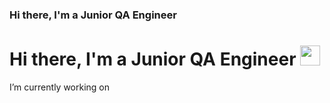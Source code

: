 ### Hi there, I'm a Junior QA Engineer <img src="https://github.com/blackcater/blackcater/raw/main/images/Hi.gif" height="10"/>
<h1 align="left">Hi there, I'm a Junior QA Engineer <img src="https://github.com/blackcater/blackcater/raw/main/images/Hi.gif" height="32"/></h1>

 I’m currently working on

<!--
**heorhii-ap/heorhii-ap** is a ✨ _special_ ✨ repository because its `README.md` (this file) appears on your GitHub profile.

Here are some ideas to get you started:

- 🔭 I’m currently working on ...
- 🌱 I’m currently learning ...
- 👯 I’m looking to collaborate on ...
- 🤔 I’m looking for help with ...
- 💬 Ask me about ...
- 📫 How to reach me: ...
- 😄 Pronouns: ...
- ⚡ Fun fact: ...
-->
